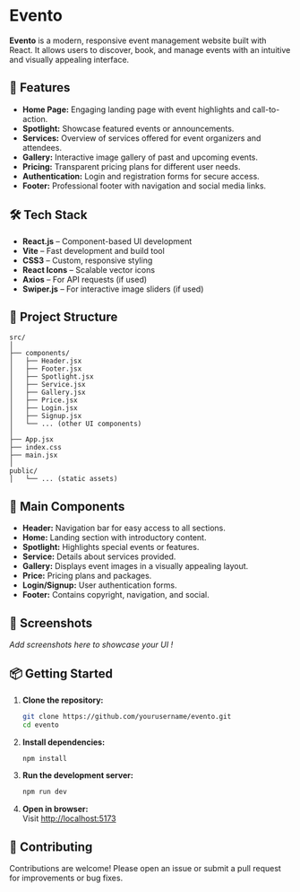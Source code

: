 # Evento

**Evento** is a modern, responsive event management website built with React. It allows users to discover, book, and manage events with an intuitive and visually appealing interface.

## 🚀 Features

- **Home Page:** Engaging landing page with event highlights and call-to-action.
- **Spotlight:** Showcase featured events or announcements.
- **Services:** Overview of services offered for event organizers and attendees.
- **Gallery:** Interactive image gallery of past and upcoming events.
- **Pricing:** Transparent pricing plans for different user needs.
- **Authentication:** Login and registration forms for secure access.
- **Footer:** Professional footer with navigation and social media links.

## 🛠️ Tech Stack

- **React.js** – Component-based UI development
- **Vite** – Fast development and build tool
- **CSS3** – Custom, responsive styling
- **React Icons** – Scalable vector icons
- **Axios** – For API requests (if used)
- **Swiper.js** – For interactive image sliders (if used)

## 📁 Project Structure

```
src/
│
├── components/
│   ├── Header.jsx
│   ├── Footer.jsx
│   ├── Spotlight.jsx
│   ├── Service.jsx
│   ├── Gallery.jsx
│   ├── Price.jsx
│   ├── Login.jsx
│   ├── Signup.jsx
│   └── ... (other UI components)
│
├── App.jsx
├── index.css
├── main.jsx
│
public/
│   └── ... (static assets)
```

## 🧩 Main Components

- **Header:** Navigation bar for easy access to all sections.
- **Home:** Landing section with introductory content.
- **Spotlight:** Highlights special events or features.
- **Service:** Details about services provided.
- **Gallery:** Displays event images in a visually appealing layout.
- **Price:** Pricing plans and packages.
- **Login/Signup:** User authentication forms.
- **Footer:** Contains copyright, navigation, and social.

## 📸 Screenshots

_Add screenshots here to showcase your UI !_

## 📦 Getting Started

1. **Clone the repository:**
   ```bash
   git clone https://github.com/yourusername/evento.git
   cd evento
   ```
2. **Install dependencies:**
   ```bash
   npm install
   ```
3. **Run the development server:**
   ```bash
   npm run dev
   ```
4. **Open in browser:**  
   Visit [http://localhost:5173](http://localhost:5173)

## 🤝 Contributing

Contributions are welcome! Please open an issue or submit a pull request for improvements or bug fixes.

